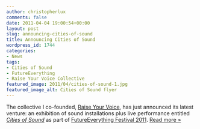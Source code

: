 ```yaml
---
author: christopherlux
comments: false
date: 2011-04-04 19:00:54+00:00
layout: post
slug: announcing-cities-of-sound
title: Announcing Cities of Sound
wordpress_id: 1744
categories:
- News
tags:
- Cities of Sound
- FutureEverything
- Raise Your Voice Collective
featured_image: 2011/04/cities-of-sound-1.jpg
featured_image_alt: Cities of Sound flyer
---
```


The collective I co-founded, [Raise Your Voice](http://www.raise-your-voice.org/), has just announced its latest venture: an exhibition of sound installations plus live performance entitled [_Cities of Sound_](http://bit.ly/RYVCOS) as part of [FutureEverything Festival 2011](http://www.futureeverything.org/). [Read more »](http://bit.ly/RYVCOS)
